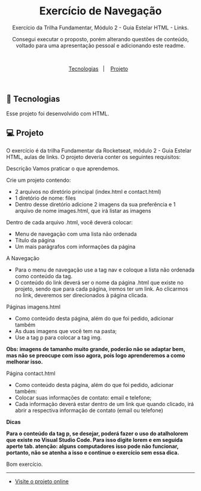 <h1 align="center"> Exercício de Navegação </h1>

<p align="center">
Exercício da Trilha Fundamentar, Módulo 2 - Guia Estelar HTML - Links. 
</p>

<p align="center">Consegui executar o proposto, porém alterando questões de conteúdo, voltado para uma apresentação pessoal e adicionando este readme.</p> <br/>

<p align="center">
  <a href="#-tecnologias">Tecnologias</a>&nbsp;&nbsp;&nbsp;|&nbsp;&nbsp;&nbsp;
  <a href="#-projeto">Projeto</a>&nbsp;&nbsp;&nbsp;
</p>

<br>

## 🚀 Tecnologias

Esse projeto foi desenvolvido com HTML.

## 💻 Projeto

O exercício é da trilha Fundamentar da Rocketseat, módulo 2 - Guia Estelar HTML, aulas de links. 
O projeto deveria conter os seguintes requisitos:

Descrição
Vamos praticar o que aprendemos.

Crie um projeto contendo:
 - 2 arquivos no diretório principal (index.html e contact.html)
 - 1 diretório de nome: files
 - Dentro desse diretório adicione 2 imagens da sua preferência e 1 arquivo de nome images.html, que irá listar as imagens

Dentro de cada arquivo .html, você deverá colocar:
 - Menu de navegação com uma lista não ordenada
 - Título da página
 - Um mais parágrafos com informações da página

A Navegação
 - Para o menu de navegação use a tag nav e coloque a lista não ordenada como conteúdo da tag.
 - O conteúdo do link deverá ser o nome da página .html que existe no projeto, sendo que para cada página, iremos ter um link.
Ao clicarmos no link, deveremos ser direcionados à página clicada.

Páginas imagens.html
 - Como conteúdo desta página, além do que foi pedido, adicionar também
 - As duas imagens que você tem na pasta;
 - Use a tag p para colocar a tag img.

<strong>Obs: imagens de tamanho muito grande, poderão não se adaptar bem, mas não se preocupe com isso agora, pois logo aprenderemos a como melhorar isso.</strong>

Página contact.html
 - Como conteúdo desta página, além do que foi pedido, adicionar também:
 - Colocar suas informações de contato: email e telefone;
 - Cada informação deverá estar dentro de um link que quando clicado, irá abrir a respectiva informação de contato (email ou telefone)

<strong>Dicas

Para o conteúdo da tag p, se desejar, poderá fazer o uso do atalholorem que existe no Visual Studio Code.
Para isso digite lorem e em seguida aperte tab.
atenção: alguns computadores isso pode não funcionar, portanto, não se atenha a isso e continue o exercício sem essa dica.</strong>

Bom exercício.

----

- [Visite o projeto online](https://krugerju.github.io/exercicio-navegacao.rockeseat/)

